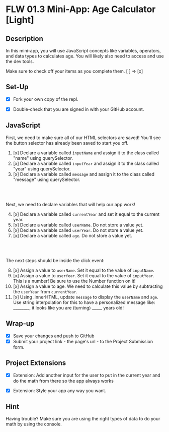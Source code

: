 # FLW 01.3 Mini-App: Age Calculator [Light]

## Description
In this mini-app, you will use  JavaScript concepts like variables, operators, and data types to calculates age. You will likely also need to access and use the dev tools.

Make sure to check off your items as you complete them. [ ] => [x]


## Set-Up
- [x] Fork your own copy of the repl.
- [x] Double-check that you are signed in with your GitHub account.


## JavaScript
First, we need to make sure all of our HTML selectors are saved! You'll see the button selector has already been saved to start you off.

1. [x] Declare a variable called `inputName` and assign it to the class called "name" using querySelector.
2. [x] Declare a variable called `inputYear` and assign it to the class called "year" using querySelector.
3. [x] Declare a variable called `message` and assign it to the class called "message" using querySelector.
</br>
</br>


Next, we need to declare variables that will help our app work!

4. [x] Declare a variable called `currentYear` and set it equal to the current year.
5. [x] Declare a variable called `userName`. Do not store a value yet.
6. [x] Declare a variable called `userYear`. Do not store a value yet.
7. [x] Declare a variable called `age`. Do not store a value yet.
</br>
</br>

The next steps should be inside the click event:

8. [x] Assign a value to `userName`. Set it equal to the value of `inputName`.
9. [x] Assign a value to `userYear`. Set it equal to the value of `inputYear`. This is a number! Be sure to use the Number function on it!
10. [x]  Assign a value to age. We need to calculate this value by subtracting the `userYear` from `currentYear`.
11. [x] Using .innerHTML, update `message` to display the `userName` and `age`. Use string interpolation for this to have a personalized message like: ________, it looks like you are (turning) _____ years old!


## Wrap-up
- [x] Save your changes and push to GitHub
- [x] Submit your project link - the page's url - to the Project Submission form.

## Project Extensions
- [x] Extension: Add another input for the user to put in the current year and do the math from there so the app always works
- [x] Extension: Style your app any way you want.


## Hint
Having trouble? Make sure you are using the right types of data to do your math by using the console.
